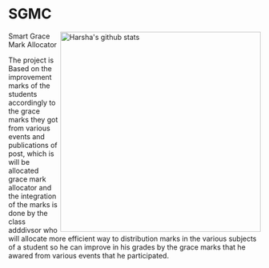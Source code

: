 # SGMC

<img align="right" width="400" src="https://github-readme-stats.vercel.app/api?username=Starlord-Code&show_icons=true&theme=dracula&count_private=true" alt="Harsha's github stats" />

Smart  Grace Mark Allocator 


The project is Based on the improvement marks of the students accordingly to the grace marks they got from various events and publications of post, which is will be allocated grace mark allocator and the integration of the marks is done by the class adddivsor who will allocate more efficient way to distribution marks in the various subjects of a student so he can improve in his grades by the grace marks that he awared from various events that he participated.
